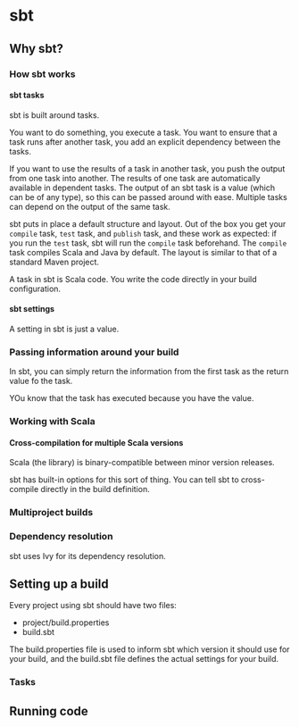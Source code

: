 # sbt

## Why sbt?

### How sbt works

#### sbt tasks

sbt is built around tasks.

You want to do something, you execute a task.
You want to ensure that a task runs after another task, you add an explicit dependency between the tasks.

If you want to use the results of a task in another task, you push the output from one task into another.
The results of one task are automatically available in dependent tasks.
The output of an sbt task is a value (which can be of any type), so this can be passed around with ease.
Multiple tasks can depend on the output of the same task.

sbt puts in place a default structure and layout.
Out of the box you get your `compile` task, `test` task, and `publish` task, and these work as expected: if you run the `test` task, sbt will run the `compile` task beforehand.
The `compile` task compiles Scala and Java by default.
The layout is similar to that of a standard Maven project.

A task in sbt is Scala code.
You write the code directly in your build configuration.

#### sbt settings

A setting in sbt is just a value.

### Passing information around your build

In sbt, you can simply return the information from the first task as the return value fo the task.

YOu know that the task has executed because you have the value.

### Working with Scala

#### Cross-compilation for multiple Scala versions

Scala (the library) is binary-compatible between minor version releases.

sbt has built-in options for this sort of thing.
You can tell sbt to cross-compile directly in the build definition.

### Multiproject builds

### Dependency resolution

sbt uses Ivy for its dependency resolution.

## Setting up a build

Every project using sbt should have two files:
* project/build.properties
* build.sbt

The build.properties file is used to inform sbt which version it should use for your build, and the build.sbt file defines the actual settings for your build.

### Tasks

## Running code


